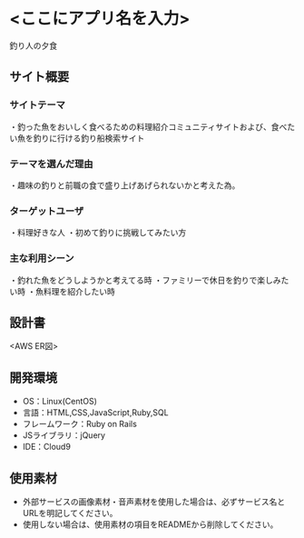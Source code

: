 # <ここにアプリ名を入力>
釣り人の夕食
## サイト概要
### サイトテーマ
・釣った魚をおいしく食べるための料理紹介コミュニティサイトおよび、食べたい魚を釣りに行ける釣り船検索サイト


### テーマを選んだ理由
・趣味の釣りと前職の食で盛り上げあげられないかと考えた為。
### ターゲットユーザ
・料理好きな人
・初めて釣りに挑戦してみたい方

### 主な利用シーン
・釣れた魚をどうしようかと考えてる時
・ファミリーで休日を釣りで楽しみたい時
・魚料理を紹介したい時
## 設計書
<AWS ER図>

## 開発環境
- OS：Linux(CentOS)
- 言語：HTML,CSS,JavaScript,Ruby,SQL
- フレームワーク：Ruby on Rails
- JSライブラリ：jQuery
- IDE：Cloud9

## 使用素材
- 外部サービスの画像素材・音声素材を使用した場合は、必ずサービス名とURLを明記してください。
- 使用しない場合は、使用素材の項目をREADMEから削除してください。
